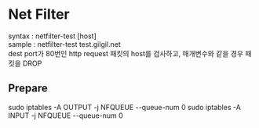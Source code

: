 <h1>Net Filter</h1>
syntax : netfilter-test [host]<br>
sample : netfilter-test test.gilgil.net<br>
dest port가 80번인 http request 패킷의 host를 검사하고, 매개변수와 같을 경우 패킷을 DROP
<h2>Prepare</h2>
sudo iptables -A OUTPUT -j NFQUEUE --queue-num 0
sudo iptables -A INPUT -j NFQUEUE --queue-num 0 

